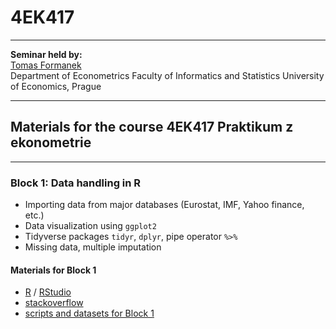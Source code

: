 # 4EK417

--- 

**Seminar held by:**  
[Tomas Formanek](https://formanektomas.github.io/)     
Department of Econometrics 
Faculty of Informatics and Statistics
University of Economics, Prague  

--- 

## Materials for the course 4EK417 Praktikum z ekonometrie

---

### Block 1: Data handling in R

+ Importing data from major databases (Eurostat, IMF, Yahoo finance, etc.)
+ Data visualization using `ggplot2`
+ Tidyverse packages `tidyr`, `dplyr`, pipe operator `%>%`
+ Missing data, multiple imputation 

#### Materials for Block 1
- [R](https://www.r-project.org/) / [RStudio](https://www.rstudio.com/products/RStudio/)
- [stackoverflow](https://stackoverflow.com/tags/r/info)
- [scripts and datasets for Block 1](https://formanektomas.github.io/4EK417/Block1/)
